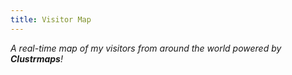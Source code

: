 ```yaml
---
title: Visitor Map
---
```

*A real-time map of my visitors from around the world powered by **Clustrmaps**!*

<script type='text/javascript' id='clustrmaps' src='//cdn.clustrmaps.com/map_v2.js?cl=ffffff&w=a&t=n&d=8_Py9W7dgufxwJbok-PaNDBQHIqdpHt5zZTeSjoyKng&co=6ba8d4'></script>
